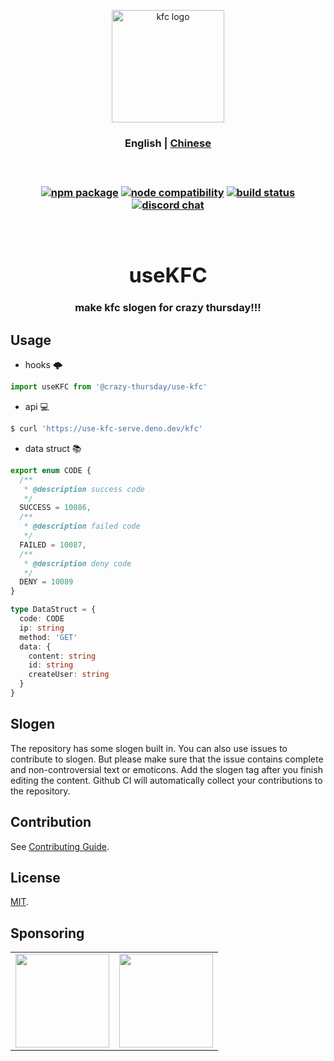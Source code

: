 <p align="center">
  <a href="https://use-kfc.deno.dev" target="_blank" rel="noopener noreferrer">
    <img width="180" src="https://api.iconify.design/noto-v1:french-fries.svg" alt="kfc logo" />
  </a>
  <br />
  <h3 align="center">
  <span>
    <a>English</a> | 
    <a href="./README.CN.md">Chinese</a>
  </span>
  <h3>
</p>
<br />
<p align="center">
  <a href="https://www.npmjs.com/package/@crazy-thursday/use-kfc"><img src="https://img.shields.io/npm/v/@crazy-thursday/use-kfc" alt="npm package"></a>
  <a href="https://nodejs.org/en/about/releases/"><img src="https://img.shields.io/node/v/@crazy-thursday/use-kfc" alt="node compatibility"></a>
  <a href="https://github.com/crazy-thursday/useKFC/actions/workflows/deploy-deno.yml"><img src="https://github.com/crazy-thursday/useKFC/actions/workflows/deploy-deno.yml/badge.svg?branch=main" alt="build status"></a>
  <a href="https://discord.gg/b2SCucyKyn"><img src="https://img.shields.io/badge/chat-discord-blue?style=flat&logo=discord" alt="discord chat"></a>
</p>
<br />
<div align="center">
  <h1>useKFC</h1>
  <p>make kfc slogen for crazy thursday!!!<p>
</div>

## Usage

- hooks 🌩

```jsx
import useKFC from '@crazy-thursday/use-kfc'
```

- api 💻

```bash
$ curl 'https://use-kfc-serve.deno.dev/kfc'
```

- data struct 📚

```ts
export enum CODE {
  /**
   * @description success code
   */
  SUCCESS = 10086,
  /**
   * @description failed code
   */
  FAILED = 10087,
  /**
   * @description deny code
   */
  DENY = 10089
}

type DataStruct = {
  code: CODE
  ip: string
  method: 'GET'
  data: {
    content: string
    id: string
    createUser: string
  }
}
```

## Slogen

The repository has some slogen built in. You can also use issues to contribute to slogen. But please make sure that the issue contains complete and non-controversial text or emoticons. Add the slogen tag after you finish editing the content. Github CI will automatically collect your contributions to the repository.

## Contribution

See [Contributing Guide](CONTRIBUTING.md).

## License

[MIT](LICENSE).

## Sponsoring

<table>
  <tr align="center">
    <td>
      <a href="https://www.buymeacoffee.com/innocces" target="_blank">
        <img width="150" src="https://api.iconify.design/vscode-icons:file-type-coffeescript.svg">
      </a>
    </td>
    <td>
      <a href="https://afdian.net/a/innocces" target="_blank">
        <img width="150" src="https://cdn.jsdelivr.net/gh/innocces/DrawingBed/2022-12-04/1670124736895-afdian.png">
      </a>
    </td>
  </tr>
</table>
